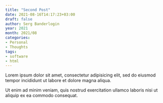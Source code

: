 ```yaml
---
title: "Second Post"
date: 2021-08-16T14:17:23+03:00
draft: false
author: Serg Banderlogin
year: 2021
month: 2021/08
categories:
- Personal
- Thoughts
tags:
- software
- html
---
```


Lorem ipsum dolor sit amet, consectetur adipisicing elit, sed do eiusmod
tempor incididunt ut labore et dolore magna aliqua.
<!--more-->
Ut enim ad minim veniam, quis nostrud exercitation ullamco laboris nisi ut
aliquip ex ea commodo consequat.
